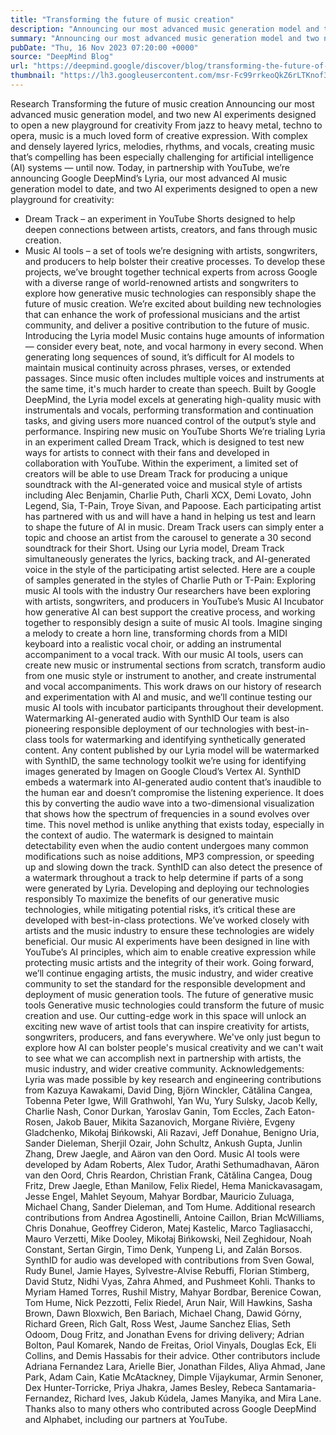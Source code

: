 ```yaml
---
title: "Transforming the future of music creation"
description: "Announcing our most advanced music generation model and two new AI experiments, designed to open a new playground for creativity"
summary: "Announcing our most advanced music generation model and two new AI experiments, designed to open a new playground for cr"
pubDate: "Thu, 16 Nov 2023 07:20:00 +0000"
source: "DeepMind Blog"
url: "https://deepmind.google/discover/blog/transforming-the-future-of-music-creation/"
thumbnail: "https://lh3.googleusercontent.com/msr-Fc99rrkeoQkZ6rLTKnof3RTqo5oo9D2_xPyqtpp0mAMqqkn-x3mPy2dD0My1g7w-cysBQzHU_iWF4mlblU4EgQRcMNKoBUgPdmdmEoyekFJEnA=w528-h297-n-nu-rw"
---
```


Research
Transforming the future of music creation
Announcing our most advanced music generation model, and two new AI experiments designed to open a new playground for creativity
From jazz to heavy metal, techno to opera, music is a much loved form of creative expression. With complex and densely layered lyrics, melodies, rhythms, and vocals, creating music that’s compelling has been especially challenging for artificial intelligence (AI) systems — until now.
Today, in partnership with YouTube, we’re announcing Google DeepMind’s Lyria, our most advanced AI music generation model to date, and two AI experiments designed to open a new playground for creativity:
- Dream Track – an experiment in YouTube Shorts designed to help deepen connections between artists, creators, and fans through music creation.
- Music AI tools – a set of tools we’re designing with artists, songwriters, and producers to help bolster their creative processes.
To develop these projects, we’ve brought together technical experts from across Google with a diverse range of world-renowned artists and songwriters to explore how generative music technologies can responsibly shape the future of music creation. We’re excited about building new technologies that can enhance the work of professional musicians and the artist community, and deliver a positive contribution to the future of music.
Introducing the Lyria model
Music contains huge amounts of information — consider every beat, note, and vocal harmony in every second. When generating long sequences of sound, it’s difficult for AI models to maintain musical continuity across phrases, verses, or extended passages. Since music often includes multiple voices and instruments at the same time, it's much harder to create than speech.
Built by Google DeepMind, the Lyria model excels at generating high-quality music with instrumentals and vocals, performing transformation and continuation tasks, and giving users more nuanced control of the output’s style and performance.
Inspiring new music on YouTube Shorts
We’re trialing Lyria in an experiment called Dream Track, which is designed to test new ways for artists to connect with their fans and developed in collaboration with YouTube.
Within the experiment, a limited set of creators will be able to use Dream Track for producing a unique soundtrack with the AI-generated voice and musical style of artists including Alec Benjamin, Charlie Puth, Charli XCX, Demi Lovato, John Legend, Sia, T-Pain, Troye Sivan, and Papoose. Each participating artist has partnered with us and will have a hand in helping us test and learn to shape the future of AI in music.
Dream Track users can simply enter a topic and choose an artist from the carousel to generate a 30 second soundtrack for their Short. Using our Lyria model, Dream Track simultaneously generates the lyrics, backing track, and AI-generated voice in the style of the participating artist selected.
Here are a couple of samples generated in the styles of Charlie Puth or T-Pain:
Exploring music AI tools with the industry
Our researchers have been exploring with artists, songwriters, and producers in YouTube’s Music AI Incubator how generative AI can best support the creative process, and working together to responsibly design a suite of music AI tools.
Imagine singing a melody to create a horn line, transforming chords from a MIDI keyboard into a realistic vocal choir, or adding an instrumental accompaniment to a vocal track.
With our music AI tools, users can create new music or instrumental sections from scratch, transform audio from one music style or instrument to another, and create instrumental and vocal accompaniments. This work draws on our history of research and experimentation with AI and music, and we’ll continue testing our music AI tools with incubator participants throughout their development.
Watermarking AI-generated audio with SynthID
Our team is also pioneering responsible deployment of our technologies with best-in-class tools for watermarking and identifying synthetically generated content. Any content published by our Lyria model will be watermarked with SynthID, the same technology toolkit we’re using for identifying images generated by Imagen on Google Cloud’s Vertex AI.
SynthID embeds a watermark into AI-generated audio content that’s inaudible to the human ear and doesn’t compromise the listening experience. It does this by converting the audio wave into a two-dimensional visualization that shows how the spectrum of frequencies in a sound evolves over time. This novel method is unlike anything that exists today, especially in the context of audio.
The watermark is designed to maintain detectability even when the audio content undergoes many common modifications such as noise additions, MP3 compression, or speeding up and slowing down the track. SynthID can also detect the presence of a watermark throughout a track to help determine if parts of a song were generated by Lyria.
Developing and deploying our technologies responsibly
To maximize the benefits of our generative music technologies, while mitigating potential risks, it’s critical these are developed with best-in-class protections. We’ve worked closely with artists and the music industry to ensure these technologies are widely beneficial.
Our music AI experiments have been designed in line with YouTube’s AI principles, which aim to enable creative expression while protecting music artists and the integrity of their work.
Going forward, we’ll continue engaging artists, the music industry, and wider creative community to set the standard for the responsible development and deployment of music generation tools.
The future of generative music tools
Generative music technologies could transform the future of music creation and use. Our cutting-edge work in this space will unlock an exciting new wave of artist tools that can inspire creativity for artists, songwriters, producers, and fans everywhere.
We've only just begun to explore how AI can bolster people's musical creativity and we can't wait to see what we can accomplish next in partnership with artists, the music industry, and wider creative community.
Acknowledgements: Lyria was made possible by key research and engineering contributions from Kazuya Kawakami, David Ding, Björn Winckler, Cătălina Cangea, Tobenna Peter Igwe, Will Grathwohl, Yan Wu, Yury Sulsky, Jacob Kelly, Charlie Nash, Conor Durkan, Yaroslav Ganin, Tom Eccles, Zach Eaton-Rosen, Jakob Bauer, Mikita Sazanovich, Morgane Rivière, Evgeny Gladchenko, Mikołaj Bińkowski, Ali Razavi, Jeff Donahue, Benigno Uria, Sander Dieleman, Sherjil Ozair, John Schultz, Ankush Gupta, Junlin Zhang, Drew Jaegle, and Aäron van den Oord.
Music AI tools were developed by Adam Roberts, Alex Tudor, Arathi Sethumadhavan, Aäron van den Oord, Chris Reardon, Christian Frank, Cătălina Cangea, Doug Fritz, Drew Jaegle, Ethan Manilow, Felix Riedel, Hema Manickavasagam, Jesse Engel, Mahlet Seyoum, Mahyar Bordbar, Mauricio Zuluaga, Michael Chang, Sander Dieleman, and Tom Hume. Additional research contributions from Andrea Agostinelli, Antoine Caillon, Brian McWilliams, Chris Donahue, Geoffrey Cideron, Matej Kastelic, Marco Tagliasacchi, Mauro Verzetti, Mike Dooley, Mikołaj Bińkowski, Neil Zeghidour, Noah Constant, Sertan Girgin, Timo Denk, Yunpeng Li, and Zalán Borsos.
SynthID for audio was developed with contributions from Sven Gowal, Rudy Bunel, Jamie Hayes, Sylvestre-Alvise Rebuffi, Florian Stimberg, David Stutz, Nidhi Vyas, Zahra Ahmed, and Pushmeet Kohli.
Thanks to Myriam Hamed Torres, Rushil Mistry, Mahyar Bordbar, Berenice Cowan, Tom Hume, Nick Pezzotti, Felix Riedel, Arun Nair, Will Hawkins, Sasha Brown, Dawn Bloxwich, Ben Bariach, Michael Chang, Dawid Górny, Richard Green, Rich Galt, Ross West, Jaume Sanchez Elias, Seth Odoom, Doug Fritz, and Jonathan Evens for driving delivery; Adrian Bolton, Paul Komarek, Nando de Freitas, Oriol Vinyals, Douglas Eck, Eli Collins, and Demis Hassabis for their advice.
Other contributors include Adriana Fernandez Lara, Arielle Bier, Jonathan Fildes, Aliya Ahmad, Jane Park, Adam Cain, Katie McAtackney, Dimple Vijaykumar, Armin Senoner, Dex Hunter-Torricke, Priya Jhakra, James Besley, Rebeca Santamaria-Fernandez, Richard Ives, Jakub Kúdela, James Manyika, and Mira Lane. Thanks also to many others who contributed across Google DeepMind and Alphabet, including our partners at YouTube.